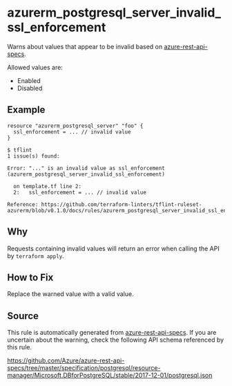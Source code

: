 <!--- This file generated by `tools/apispec-rule-gen/main.go`. DO NOT EDIT --->

# azurerm_postgresql_server_invalid_ssl_enforcement

Warns about values that appear to be invalid based on [azure-rest-api-specs](https://github.com/Azure/azure-rest-api-specs).

Allowed values are:
- Enabled
- Disabled

## Example

```hcl
resource "azurerm_postgresql_server" "foo" {
  ssl_enforcement = ... // invalid value
}
```

```
$ tflint
1 issue(s) found:

Error: "..." is an invalid value as ssl_enforcement (azurerm_postgresql_server_invalid_ssl_enforcement)

  on template.tf line 2:
  2:   ssl_enforcement = ... // invalid value

Reference: https://github.com/terraform-linters/tflint-ruleset-azurerm/blob/v0.1.0/docs/rules/azurerm_postgresql_server_invalid_ssl_enforcement.md

```

## Why

Requests containing invalid values will return an error when calling the API by `terraform apply`.

## How to Fix

Replace the warned value with a valid value.

## Source

This rule is automatically generated from [azure-rest-api-specs](https://github.com/Azure/azure-rest-api-specs). If you are uncertain about the warning, check the following API schema referenced by this rule.

https://github.com/Azure/azure-rest-api-specs/tree/master/specification/postgresql/resource-manager/Microsoft.DBforPostgreSQL/stable/2017-12-01/postgresql.json

